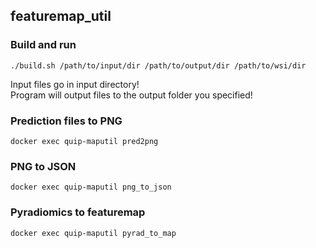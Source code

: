 ## featuremap_util
<!--
### Build

```
docker build -t featuremap_util .
```

### Run
```
docker run --name quip-maputil -v $(pwd)/input:/data/input -v $(pwd)/output:/data/output -itd featuremap_util
```-->

### Build and run

```
./build.sh /path/to/input/dir /path/to/output/dir /path/to/wsi/dir
```
<!-- ./build.sh $(pwd)/input $(pwd)/output /path/to/wsi/dir -->

Input files go in input directory!<br>
Program will output files to the output folder you specified!

### Prediction files to PNG

```
docker exec quip-maputil pred2png
```

### PNG to JSON

```
docker exec quip-maputil png_to_json
```

### Pyradiomics to featuremap

```
docker exec quip-maputil pyrad_to_map
```

<!--
### CSV to JSON

```
docker exec quip-maputil csv_to_json
```
-->
<!--
### JSON data format

```
{
    "metadata": {
        "img_width": number,
        "img_height": number,
        "png_w": number,
        "png_h": number,
        "patch_w": number,
        "patch_h": number
    },
    "data": {
        "locations": {
            "i": [list of 'i' (aka 'x' coordinates)],
            "j": [list of 'j' (aka 'y' coordinates)]
        },
        "features": {
            "TIL": [ list of feature data corresponding to i,j (see above) ],
            "Cancer": [ list of feature data corresponding to i,j (see above) ],
            "Tissue": [ list of feature data corresponding to i,j (see above) ]
        }
    }
}
```
-->